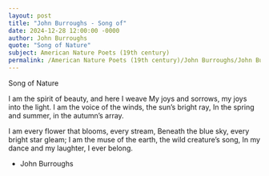 ```yaml
---
layout: post
title: "John Burroughs - Song of"
date: 2024-12-28 12:00:00 -0000
author: John Burroughs
quote: "Song of Nature"
subject: American Nature Poets (19th century)
permalink: /American Nature Poets (19th century)/John Burroughs/John Burroughs - Song of
---
```


Song of Nature

I am the spirit of beauty, and here I weave
   My joys and sorrows, my joys into the light.
I am the voice of the winds, the sun’s bright ray,
   In the spring and summer, in the autumn’s array.

I am every flower that blooms, every stream,
   Beneath the blue sky, every bright star gleam;
I am the muse of the earth, the wild creature’s song,
   In my dance and my laughter, I ever belong.

- John Burroughs
